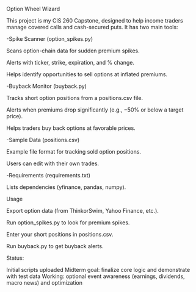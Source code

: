 Option Wheel Wizard

This project is my CIS 260 Capstone, designed to help income traders manage covered calls and cash-secured puts. It has two main tools:

-Spike Scanner (option_spikes.py)

Scans option-chain data for sudden premium spikes.

Alerts with ticker, strike, expiration, and % change.

Helps identify opportunities to sell options at inflated premiums.


-Buyback Monitor (buyback.py)

Tracks short option positions from a positions.csv file.

Alerts when premiums drop significantly (e.g., −50% or below a target price).

Helps traders buy back options at favorable prices.


-Sample Data (positions.csv)

Example file format for tracking sold option positions.

Users can edit with their own trades.


-Requirements (requirements.txt)

Lists dependencies (yfinance, pandas, numpy).

Usage

Export option data (from ThinkorSwim, Yahoo Finance, etc.).

Run option_spikes.py to look for premium spikes.

Enter your short positions in positions.csv.

Run buyback.py to get buyback alerts.


Status:

Initial scripts uploaded
Midterm goal: finalize core logic and demonstrate with test data
Working: optional event awareness (earnings, dividends, macro news) and optimization
